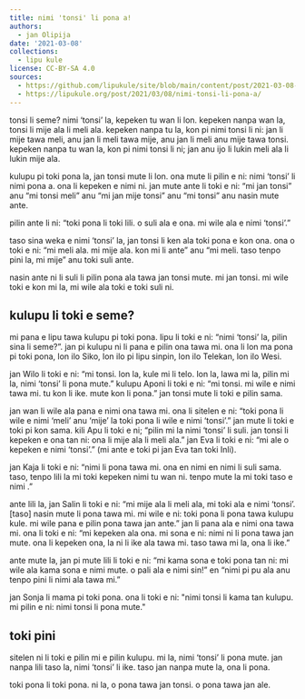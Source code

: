 ```yaml
---
title: nimi 'tonsi' li pona a!
authors:
  - jan Olipija
date: '2021-03-08'
collections:
  - lipu kule
license: CC-BY-SA 4.0
sources:
  - https://github.com/lipukule/site/blob/main/content/post/2021-03-08-tonsi.md
  - https://lipukule.org/post/2021/03/08/nimi-tonsi-li-pona-a/
---
```


tonsi li seme? nimi ‘tonsi’ la, kepeken tu wan li lon. kepeken nanpa wan la, tonsi li mije ala li meli ala. kepeken nanpa tu la, kon pi nimi tonsi li ni: jan li mije tawa meli, anu jan li meli tawa mije, anu jan li meli anu mije tawa tonsi. kepeken nanpa tu wan la, kon pi nimi tonsi li ni; jan anu ijo li lukin meli ala li lukin mije ala.

kulupu pi toki pona la, jan tonsi mute li lon. ona mute li pilin e ni: nimi ‘tonsi’ li nimi pona a. ona li kepeken e nimi ni. jan mute ante li toki e ni: “mi jan tonsi” anu “mi tonsi meli” anu “mi jan mije tonsi” anu “mi tonsi” anu nasin mute ante.

pilin ante li ni: “toki pona li toki lili. o suli ala e ona. mi wile ala e nimi ‘tonsi’.”

taso sina weka e nimi ‘tonsi’ la, jan tonsi li ken ala toki pona e kon ona. ona o toki e ni: “mi meli ala. mi mije ala. kon mi li ante” anu “mi meli. taso tenpo pini la, mi mije” anu toki suli ante.

nasin ante ni li suli li pilin pona ala tawa jan tonsi mute. mi jan tonsi. mi wile toki e kon mi la, mi wile ala toki e toki suli ni.

## kulupu li toki e seme?

mi pana e lipu tawa kulupu pi toki pona. lipu li toki e ni: “nimi ‘tonsi’ la, pilin sina li seme?”. jan pi kulupu ni li pana e pilin ona tawa mi. ona li lon ma pona pi toki pona, lon ilo Siko, lon ilo pi lipu sinpin, lon ilo Telekan, lon ilo Wesi.

jan Wilo li toki e ni: “mi tonsi. lon la, kule mi li telo. lon la, lawa mi la, pilin mi la, nimi ‘tonsi’ li pona mute.” kulupu Aponi li toki e ni: “mi tonsi. mi wile e nimi tawa mi. tu kon li ike. mute kon li pona.” jan tonsi mute li toki e pilin sama.

jan wan li wile ala pana e nimi ona tawa mi. ona li sitelen e ni: “toki pona li wile e nimi ‘meli’ anu ‘mije’ la toki pona li wile e nimi ‘tonsi’.” jan mute li toki e toki pi kon sama. kili Apu li toki e ni; “pilin mi la nimi ‘tonsi’ li suli. jan tonsi li kepeken e ona tan ni: ona li mije ala li meli ala.” jan Eva li toki e ni: “mi ale o kepeken e nimi ‘tonsi’.” (mi ante e toki pi jan Eva tan toki Inli).

jan Kaja li toki e ni: “nimi <tonsi> li pona tawa mi. ona en nimi <meli> en nimi <mije> li suli sama. taso, tenpo lili la mi toki kepeken nimi tu wan ni. tenpo mute la mi toki taso e nimi <jan>.”

ante lili la, jan Salin li toki e ni: “mi mije ala li meli ala, mi toki ala e nimi ‘tonsi’. [taso] nasin mute li pona tawa mi. mi wile e ni: toki pona li pona tawa kulupu kule. mi wile pana e pilin pona tawa jan ante.” jan li pana ala e nimi ona tawa mi. ona li toki e ni: “mi kepeken ala ona. mi sona e ni: nimi ni li pona tawa jan mute. ona li kepeken ona, la ni li ike ala tawa mi. taso tawa mi la, ona li ike.”

ante mute la, jan pi mute lili li toki e ni: “mi kama sona e toki pona tan ni: mi wile ala kama sona e nimi mute. o pali ala e nimi sin!” en “nimi pi pu ala anu tenpo pini li nimi ala tawa mi.”

jan Sonja li mama pi toki pona. ona li toki e ni: "nimi tonsi li kama tan kulupu. mi pilin e ni: nimi tonsi li pona mute."

## toki pini

sitelen ni li toki e pilin mi e pilin kulupu. mi la, nimi ‘tonsi’ li pona mute. jan nanpa lili taso la, nimi ‘tonsi’ li ike. taso jan nanpa mute la, ona li pona.

toki pona li toki pona. ni la, o pona tawa jan tonsi. o pona tawa jan ale.
